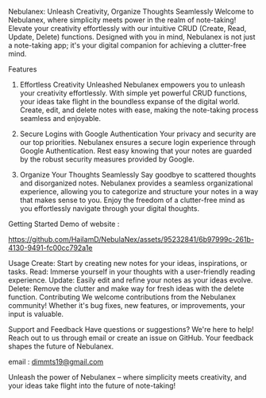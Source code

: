 Nebulanex: Unleash Creativity, Organize Thoughts Seamlessly
Welcome to Nebulanex, where simplicity meets power in the realm of note-taking! Elevate your creativity effortlessly with our intuitive CRUD (Create, Read, Update, Delete) functions. Designed with you in mind, Nebulanex is not just a note-taking app; it's your digital companion for achieving a clutter-free mind.

Features
1. Effortless Creativity Unleashed
Nebulanex empowers you to unleash your creativity effortlessly. With simple yet powerful CRUD functions, your ideas take flight in the boundless expanse of the digital world. Create, edit, and delete notes with ease, making the note-taking process seamless and enjoyable.

2. Secure Logins with Google Authentication
Your privacy and security are our top priorities. Nebulanex ensures a secure login experience through Google Authentication. Rest easy knowing that your notes are guarded by the robust security measures provided by Google.

3. Organize Your Thoughts Seamlessly
Say goodbye to scattered thoughts and disorganized notes. Nebulanex provides a seamless organizational experience, allowing you to categorize and structure your notes in a way that makes sense to you. Enjoy the freedom of a clutter-free mind as you effortlessly navigate through your digital thoughts.

Getting Started
Demo of website : 


https://github.com/HaiIamD/NebulaNex/assets/95232841/6b97999c-261b-4130-9491-fc00cc792a1e


Usage
Create: Start by creating new notes for your ideas, inspirations, or tasks.
Read: Immerse yourself in your thoughts with a user-friendly reading experience.
Update: Easily edit and refine your notes as your ideas evolve.
Delete: Remove the clutter and make way for fresh ideas with the delete function.
Contributing
We welcome contributions from the Nebulanex community! Whether it's bug fixes, new features, or improvements, your input is valuable. 

Support and Feedback
Have questions or suggestions? We're here to help! Reach out to us through email or create an issue on GitHub. Your feedback shapes the future of Nebulanex.

email : dimmts19@gmail.com

Unleash the power of Nebulanex – where simplicity meets creativity, and your ideas take flight into the future of note-taking!
